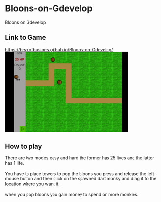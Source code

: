 # Bloons-on-Gdevelop
Bloons on Gdevelop
## Link to Game
https://bearofbusines.github.io/Bloons-on-Gdevelop/
<br />
<img src="./bloon.png" alt="Bloons" width="400"/>
<br />
## How to play
There are two modes easy and hard the former has 25 lives and the latter has 1 life.
<br />
<br />
You have to place towers to pop the bloons you press and release the left mouse button and then click on the spawned dart monky and drag it to the location where you want it.
<br />
<br />
when you pop bloons you gain money to spend on more monkies.
